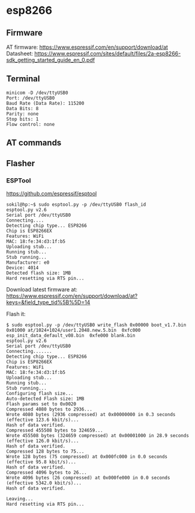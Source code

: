 # esp8266

## Firmware

AT firmware: https://www.espressif.com/en/support/download/at
Datasheet: https://www.espressif.com/sites/default/files/2a-esp8266-sdk_getting_started_guide_en_0.pdf

## Terminal

```
minicom -D /dev/ttyUSB0
Port: /dev/ttyUSB0
Baud Rate (Data Rate): 115200
Data Bits: 8
Parity: none
Stop bits: 1
Flow control: none
```

## AT commands

## Flasher

### ESPTool

https://github.com/espressif/esptool

```
sokil@hp:~$ sudo esptool.py -p /dev/ttyUSB0 flash_id
esptool.py v2.6
Serial port /dev/ttyUSB0
Connecting....
Detecting chip type... ESP8266
Chip is ESP8266EX
Features: WiFi
MAC: 18:fe:34:d3:1f:b5
Uploading stub...
Running stub...
Stub running...
Manufacturer: e0
Device: 4014
Detected flash size: 1MB
Hard resetting via RTS pin...
```

Download latest firmware at: https://www.espressif.com/en/support/download/at?keys=&field_type_tid%5B%5D=14

Flash it:

```
$ sudo esptool.py -p /dev/ttyUSB0 write_flash 0x00000 boot_v1.7.bin  0x01000 at/1024+1024/user1.2048.new.5.bin  0xfc000  esp_init_data_default_v08.bin  0xfe000 blank.bin
esptool.py v2.6
Serial port /dev/ttyUSB0
Connecting.......
Detecting chip type... ESP8266
Chip is ESP8266EX
Features: WiFi
MAC: 18:fe:34:d3:1f:b5
Uploading stub...
Running stub...
Stub running...
Configuring flash size...
Auto-detected Flash size: 1MB
Flash params set to 0x0020
Compressed 4080 bytes to 2936...
Wrote 4080 bytes (2936 compressed) at 0x00000000 in 0.3 seconds (effective 123.6 kbit/s)...
Hash of data verified.
Compressed 455508 bytes to 324659...
Wrote 455508 bytes (324659 compressed) at 0x00001000 in 28.9 seconds (effective 126.0 kbit/s)...
Hash of data verified.
Compressed 128 bytes to 75...
Wrote 128 bytes (75 compressed) at 0x000fc000 in 0.0 seconds (effective 95.8 kbit/s)...
Hash of data verified.
Compressed 4096 bytes to 26...
Wrote 4096 bytes (26 compressed) at 0x000fe000 in 0.0 seconds (effective 5342.0 kbit/s)...
Hash of data verified.

Leaving...
Hard resetting via RTS pin...
```

